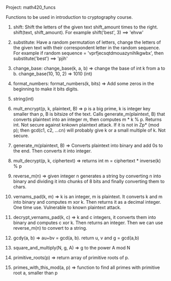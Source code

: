 Project: math420_funcs

Functions to be used in introduction to cryptography course.


1. shift: Shift the letters of the given text shift_amount times to the right. shift(text, shift_amount). For example shift('best', 3) ==> 'ehvw'
  
2. substitute: Have a random permutation of letters, change the letters of the given text with their correspondent letter in the random sequence. For example if random sequence = 'vprfjecsqtdmouazynihlkgwbx', then substitute('best') ==> 'pjih'

3. change_base: change_base(k, a, b) => change the base of int k from a to b. change_base(10, 10, 2) => 1010 (int)

4. format_numbers: format_numbers(k, bits) => Add some zeros in the beginning to make it bits digits.

5. string(int)

6. mult_encrypt(p, k, plaintext, B) => p is a big prime, k is integer key smaller than p, B is bitsize of the text. Calls generate_m(plaintext, B) that converts plaintext into an integer m, then computes m * k % p. Returns int. Not secure against knkown plaintext attack. If it is not in Zp* (mod p); then gcd(c1, c2, ...cn) will probably give k or a small multiple of k. Not secure.

7. generate_m(plaintext, B) => Converts plaintext into binary and add 0s to the end. Then converts it into integer.

8. mult_decrypt(p, k, ciphertext) => returns int m = ciphertext * inverse(k) % p

9. reverse_m(n) => given integer n generates a string by converting n into binary and dividing it into chunks of 8 bits and finally converting them to chars.

10. vernams_pad(k, m) => k is an integer, m is plaintext. It converts k and m into binary and computes m xor k. Then returns it as a decimal integer. One time use. Vulnerable to known plaintext attack.

11. decrypt_vernams_pad(k, c) => k and c integers, it converts them into binary and computes c xor k. Then returns an integer. Then we can use reverse_m(n) to convert to a string.

12. gcdy(a, b) => au+bv = gcd(a, b). return u, v and g = gcd(a,b)

13. square_and_multiply(N, g, A) => g to the power A mod N

14. primitive_roots(p) => return array of primitive roots of p.

15. primes_with_this_mod(a, p) => function to find all primes with primitive root a, smaller than p



